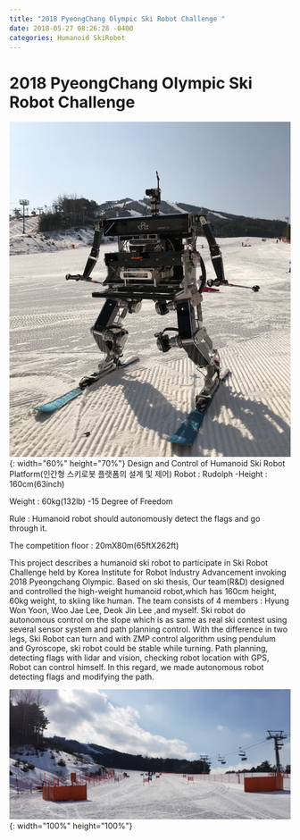 ```yaml
---
title: "2018 PyeongChang Olympic Ski Robot Challenge "
date: 2018-05-27 08:26:28 -0400
categories: Humanoid SkiRobot
---
```

# 2018 PyeongChang Olympic Ski Robot Challenge 
![title](/photos/Rudolf.png){: width="60%" height="70%"}
Design and Control of Humanoid Ski Robot Platform(인간형 스키로봇 플랫폼의 설계 및 제어)
Robot : Rudolph -Height : 160cm(63inch)

Weight : 60kg(132lb) -15 Degree of Freedom

Rule : Humanoid robot should autonomously detect the flags and go through it.

The competition floor : 20mX80m(65ftX262ft)

 This project describes a humanoid ski robot to participate in Ski Robot Challenge held by Korea Institute for Robot Industry Advancement invoking 2018 Pyeongchang Olympic. Based on ski thesis, Our team(R&D) designed and controlled the high-weight humanoid robot,which has 160cm height, 60kg weight, to skiing like human. The team consists of 4 members : Hyung Won Yoon, Woo Jae Lee, Deok Jin Lee ,and myself. Ski robot do autonomous control on the slope which is as same as real ski contest using several sensor system and path planning control. With the difference in two legs, Ski Robot can turn and with ZMP control algorithm using pendulum and Gyroscope, ski robot could be stable while turning. Path planning, detecting flags with lidar and vision, checking robot location with GPS, Robot can control himself. In this regard, we made autonomous robot detecting flags and modifying the path.

![title](/photos/Skirobot_Ground.png){: width="100%" height="100%"}










